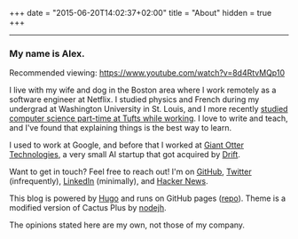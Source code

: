 +++
date = "2015-06-20T14:02:37+02:00"
title = "About"
hidden = true
+++

***

### My name is Alex.

Recommended viewing: https://www.youtube.com/watch?v=8d4RtvMQp10

I live with my wife and dog in the Boston area where I work remotely as a software engineer at Netflix.  I studied physics and French during my undergrad at Washington University in St. Louis, and I more recently [studied computer science part-time at Tufts while working](/posts/mscs). I love to write and teach, and I've found that explaining things is the best way to learn.

I used to work at Google, and before that I worked at [Giant Otter Technologies](https://www.giantotter.com), a very small AI startup that got acquired by [Drift](https://www.drift.com/).

Want to get in touch? Feel free to reach out! I'm on [GitHub](https://github.com/AlexanderEllis), [Twitter](https://twitter.com/lxmkls) (infrequently), [LinkedIn](https://www.linkedin.com/in/alexander-ellis/) (minimally), and [Hacker News](https://news.ycombinator.com/user?id=otras).

This blog is powered by [Hugo](http://www.gohugo.io/) and runs on GitHub pages ([repo](https://github.com/AlexanderEllis/blog)). Theme is a modified version of Cactus Plus by [nodejh](https://github.com/nodejh/hugo-theme-cactus-plus).

The opinions stated here are my own, not those of my company.
